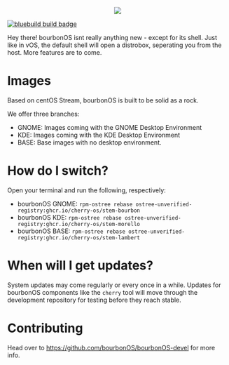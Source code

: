 <p align="center">
  <img src="https://github.com/user-attachments/assets/b04a391d-f474-4d1d-8f4f-2841f691fb1b"/>
</p>

[![bluebuild build badge](https://github.com/cherry-os/cherryOS/actions/workflows/build.yml/badge.svg)](https://github.com/cherry-os/cherryOS/actions/workflows/build.yml)

Hey there!
bourbonOS isnt really anything new - except for its shell.
Just like in vOS, the default shell will open a distrobox, seperating you from the host.
More features are to come.

# Images
Based on centOS Stream, bourbonOS is built to be solid as a rock.

We offer three branches:
- GNOME: Images coming with the GNOME Desktop Environment
- KDE: Images coming with the KDE Desktop Environment
- BASE: Base images with no desktop environment.

# How do I switch?
Open your terminal and run the following, respectively:
- bourbonOS GNOME: `rpm-ostree rebase ostree-unverified-registry:ghcr.io/cherry-os/stem-bourbon`
- bourbonOS KDE: `rpm-ostree rebase ostree-unverified-registry:ghcr.io/cherry-os/stem-morello`
- bourbonOS BASE: `rpm-ostree rebase ostree-unverified-registry:ghcr.io/cherry-os/stem-lambert`

# When will I get updates?
System updates may come regularly or every once in a while.
Updates for bourbonOS components like the `cherry` tool will move through
the development repository for testing before they reach stable.

# Contributing
Head over to https://github.com/bourbonOS/bourbonOS-devel for more info.
